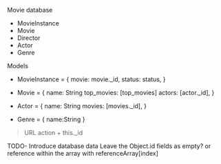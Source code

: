 Movie database
  - MovieInstance
  - Movie
  - Director
  - Actor
  - Genre


Models
  - MovieInstance = {
    movie: movie._id,
    status: status,
  }

  - Movie = {
    name: String
    top_movies: [top_movies]
    actors: [actor._id],
  }

  - Actor = {
    name: String
    movies: [movies._id],
  }

  - Genre = {
    name:String
  }

>URL action + this._id

TODO- Introduce database data
Leave the Object.id fields as empty? or reference within the array with referenceArray[index]